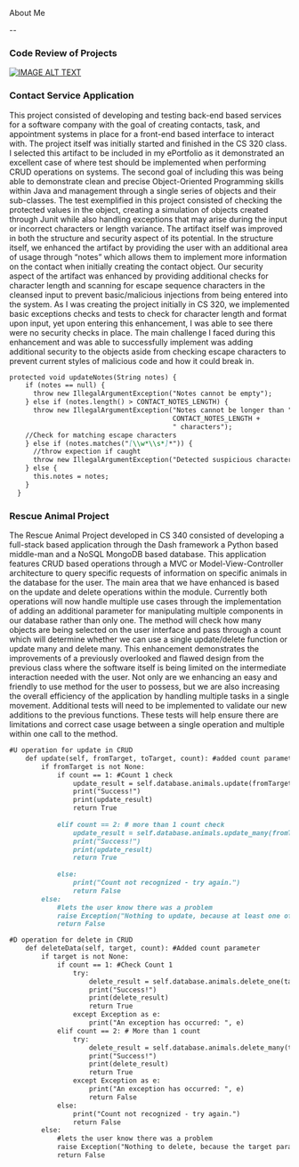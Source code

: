 About Me




--
### Code Review of Projects
[![IMAGE ALT TEXT](https://user-images.githubusercontent.com/52177935/145691919-19fc0537-147c-4558-b081-4f85f0a3552b.PNG)](https://www.youtube.com/watch?v=_7mXQKjlJFA "Code Review")

### Contact Service Application
This project consisted of developing and testing back-end based services for a software company with the goal of creating contacts, task, and appointment systems in place for a front-end based interface to interact with. The project itself was initially started and finished in the CS 320 class. I selected this artifact to be included in my ePortfolio as it demonstrated an excellent case of where test should be implemented when performing CRUD operations on systems. The second goal of including this was being able to demonstrate clean and precise Object-Oriented Programming skills within Java and management through a single series of objects and their sub-classes. 
The test exemplified in this project consisted of checking the protected values in the object, creating a simulation of objects created through Junit while also handling exceptions that may arise during the input or incorrect characters or length variance. The artifact itself was improved in both the structure and security aspect of its potential. In the structure itself, we enhanced the artifact by providing the user with an additional area of usage through “notes” which allows them to implement more information on the contact when initially creating the contact object. Our security aspect of the artifact was enhanced by providing additional checks for character length and scanning for escape sequence characters in the cleansed input to prevent basic/malicious injections from being entered into the system. 
As I was creating the project initially in CS 320, we implemented basic exceptions checks and tests to check for character length and format upon input, yet upon entering this enhancement, I was able to see there were no security checks in place. The main challenge I faced during this enhancement and was able to successfully implement was adding additional security to the objects aside from checking escape characters to prevent current styles of malicious code and how it could break in.

```markdown
protected void updateNotes(String notes) {
    if (notes == null) {
      throw new IllegalArgumentException("Notes cannot be empty");
    } else if (notes.length() > CONTACT_NOTES_LENGTH) {
      throw new IllegalArgumentException("Notes cannot be longer than " +
                                         CONTACT_NOTES_LENGTH +
                                         " characters");
    //Check for matching escape characters
    } else if (notes.matches("[\\w*\\s*]*")) {
      //throw expection if caught
      throw new IllegalArgumentException("Detected suspicious characters, please try again.");
    } else {
      this.notes = notes;
    }
  }
```
### Rescue Animal Project
The Rescue Animal Project developed in CS 340 consisted of developing a full-stack based application through the Dash framework a Python based middle-man and a NoSQL MongoDB based database. This application features CRUD based operations through a MVC or Model-View-Controller architecture to query specific requests of information on specific animals in the database for the user. The main area that we have enhanced is based on the update and delete operations within the module. Currently both operations will now handle multiple use cases through the implementation of adding an additional parameter for manipulating multiple components in our database rather than only one. The method will check how many objects are being selected on the user interface and pass through a count which will determine whether we can use a single update/delete function or update many and delete many. This enhancement demonstrates the improvements of a previously overlooked and flawed design from the previous class where the software itself is being limited on the intermediate interaction needed with the user. Not only are we enhancing an easy and friendly to use method for the user to possess, but we are also increasing the overall efficiency of the application by handling multiple tasks in a single movement. Additional tests will need to be implemented to validate our new additions to the previous functions. These tests will help ensure there are limitations and correct case usage between a single operation and multiple within one call to the method. 
```markdown
#U operation for update in CRUD
    def update(self, fromTarget, toTarget, count): #added count parameter
        if fromTarget is not None:
            if count == 1: #Count 1 check
                update_result = self.database.animals.update(fromTarget, toTarget) #update 1 target
                print("Success!")
                print(update_result)
                return True
                
            elif count == 2: # more than 1 count check
                update_result = self.database.animals.update_many(fromTarget, toTarget)  #update all counts
                print("Success!")
                print(update_result)
                return True
                
            else:
                print("Count not recognized - try again.")
                return False
        else:
            #lets the user know there was a problem
            raise Exception("Nothing to update, because at least one of the target parameters is empty")
            return False       

#D operation for delete in CRUD
    def deleteData(self, target, count): #Added count parameter
        if target is not None:
            if count == 1: #Check Count 1
                try:
                    delete_result = self.database.animals.delete_one(target) # delete one
                    print("Success!")
                    print(delete_result)
                    return True
                except Exception as e:
                    print("An exception has occurred: ", e)
            elif count == 2: # More than 1 count
                try:
                    delete_result = self.database.animals.delete_many(target) #Delete many
                    print("Success!")
                    print(delete_result)
                    return True
                except Exception as e:
                    print("An exception has occurred: ", e)
                    return False
            else:
                print("Count not recognized - try again.")
                return False
        else:
            #lets the user know there was a problem
            raise Exception("Nothing to delete, because the target parameter is empty")
            return False        
```

